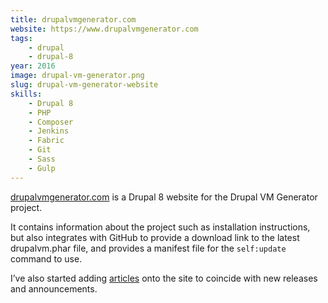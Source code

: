 ```yaml
---
title: drupalvmgenerator.com
website: https://www.drupalvmgenerator.com
tags:
    - drupal
    - drupal-8
year: 2016
image: drupal-vm-generator.png
slug: drupal-vm-generator-website
skills:
    - Drupal 8
    - PHP
    - Composer
    - Jenkins
    - Fabric
    - Git
    - Sass
    - Gulp
---
```

[drupalvmgenerator.com][1] is a Drupal 8 website for the Drupal VM Generator project.

It contains information about the project such as installation instructions, but also integrates with GitHub to provide a download link to the latest drupalvm.phar file, and provides a manifest file for the `self:update` command to use.

I’ve also started adding [articles][2] onto the site to coincide with new releases and announcements.

[1]: https://www.drupalvmgenerator.com
[2]: https://www.drupalvmgenerator.com/articles
